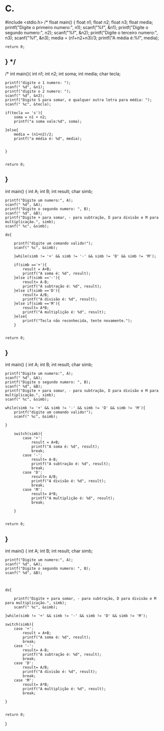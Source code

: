 # C.

#include <stdio.h>
/*
float main() {
    float n1;
    float n2;
    float n3;
    float media;
    printf("Digite o primeiro numero:", n1);
    scanf("%f", &n1);
    printf("Digite o segundo numero:", n2);
    scanf("%f", &n2);
    printf("Digite o terceiro numero:", n3);
    scanf("%f", &n3); 
    media = (n1+n2+n3)/3;
    printf("A média é:%f", media);
    
    return 0;
    
}
*/
------------------------------------------
/*
int main(){
    int n1;
    int n2;
    int soma;
    int media;
    char tecla;
    
    printf("digite o 1 numero: ");
    scanf(" %d", &n1);
    printf("digite o 2 numero: ");
    scanf(" %d", &n2);
    printf("Digite S para somar, e qualquer outra letra para média: ");
    scanf(" %c", &tecla);
    
    if(tecla == 's'){
        soma = n1 + n2;
        printf("a soma vale:%d", soma);
        
    }else{
        media = (n1+n2)/2;
        printf("a média é: %d", media);
        
        
    }
        
    
    return 0;
    
}
-------------------------------------
int main() {
    int A;
    int B;
    int result;
    char simb;
    
    printf("Digite um numero:", A);
    scanf(" %d", &A);
    printf("Digite o segundo numero: ", B);
    scanf(" %d", &B);
    printf("Digite + para somar, - para subtração, D para divisão e M para multiplicação.", simb);
    scanf(" %c", &simb);
    
    do{
        
        printf("digite um comando valido!");
        scanf(" %c", &simb);
        
        }while(simb != '+' && simb != '-' && simb != 'D' && simb != 'M');
        
        if(simb =='+'){
            result = A+B;
            printf("A soma é: %d", result);
        }else if(simb =='-'){
            result= A-B;
            printf("A subtração é: %d", result);
        }else if(simb =='D'){
            result= A/B;
            printf("A divisão é: %d", result);
        }else if(simb =='M'){
            result= A*B;
            printf("A multiplição é: %d", result);
        }else{
            printf("Tecla não reconhecida, tente novamente.");
        }
        
    
    return 0;
}
-----------------------------------------------
int main() {
    int A;
    int B;
    int result;
    char simb;
    
    printf("Digite um numero:", A);
    scanf(" %d", &A);
    printf("Digite o segundo numero: ", B);
    scanf(" %d", &B);
    printf("Digite + para somar, - para subtração, D para divisão e M para multiplicação.", simb);
    scanf(" %c", &simb);
    
    while(simb != '+' && simb != '-' && simb != 'D' && simb != 'M'){
        printf("digite um comando valido!");
        scanf(" %c", &simb);
        
    }
        
        switch(simb){
            case '+':
                result = A+B;
                printf("A soma é: %d", result);
                break;
            case '-':
                result= A-B;
                printf("A subtração é: %d", result);
                break;
            case 'D':
                result= A/B;
                printf("A divisão é: %d", result);
                break;
            case 'M':
                result= A*B;
                printf("A multiplição é: %d", result);
                break;
        
        }
        
    
    return 0;
}
------------------------------------
int main() {
    int A;
    int B;
    int result;
    char simb;
    
    printf("Digite um numero:", A);
    scanf(" %d", &A);
    printf("Digite o segundo numero: ", B);
    scanf(" %d", &B);


    
    do{
        
        printf("Digite + para somar, - para subtração, D para divisão e M para multiplicação.", simb);
        scanf(" %c", &simb);
        
    }while(simb != '+' && simb != '-' && simb != 'D' && simb != 'M');
        
    switch(simb){
        case '+':
            result = A+B;
            printf("A soma é: %d", result);
            break;
        case '-':
            result= A-B;
            printf("A subtração é: %d", result);
            break;
        case 'D':
            result= A/B;
            printf("A divisão é: %d", result);
            break;
        case 'M':
            result= A*B;
            printf("A multiplição é: %d", result);
            break;
        
    }
        
    
    return 0;
}
